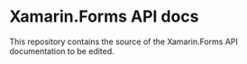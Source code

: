 Xamarin.Forms API docs
======================

This repository contains the source of the Xamarin.Forms API documentation to be edited.


